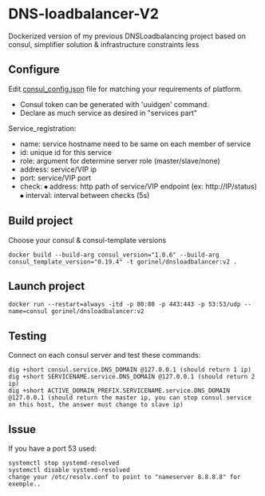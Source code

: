 # DNS-loadbalancer-V2

Dockerized version of my previous DNSLoadbalancing project based on consul, simplifier solution & infrastructure constraints less


## Configure 
Edit [consul_config.json](consul_config.json) file for matching your requirements of platform. 
- Consul token can be generated with 'uuidgen' command.
- Declare as much service as desired in "services part"

Service_registration:    
-	name: service hostname need to be same on each member of service 
-	id: unique id for this service
-	role:  argument for determine server role (master/slave/none)
-	address: service/VIP ip
-	port: service/VIP port
-	check:
  ⦁ address:  http path of service/VIP endpoint (ex: http://IP/status)
  ⦁	interval: interval between checks (5s)


## Build project
Choose your consul & consul-template versions
```
docker build --build-arg consul_version="1.0.6" --build-arg consul_template_version="0.19.4" -t gorinel/dnsloadbalancer:v2 .
```

## Launch project
```
docker run --restart=always -itd -p 80:80 -p 443:443 -p 53:53/udp --name=consul gorinel/dnsloadbalancer:v2
```

## Testing
Connect on each consul server and test these commands:
```
dig +short consul.service.DNS_DOMAIN @127.0.0.1 (should return 1 ip)
dig +short SERVICENAME.service.DNS_DOMAIN @127.0.0.1 (should return 2 ip)
dig +short ACTIVE_DOMAIN_PREFIX.SERVICENAME.service.DNS_DOMAIN @127.0.0.1 (should return the master ip, you can stop consul service on this host, the answer must change to slave ip)
```

## Issue
If you have a port 53 used:
```
systemctl stop systemd-resolved
systemctl disable systemd-resolved
change your /etc/resolv.conf to point to "nameserver 8.8.8.8" for exemple..
```

